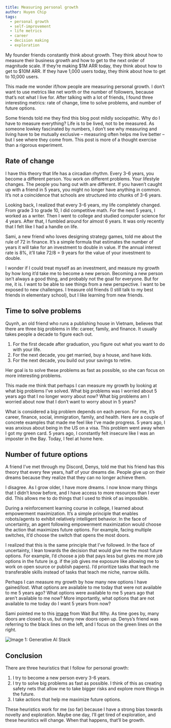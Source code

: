 ```yaml
title: Measuring personal growth
author: Huyen Chip
tags:
  - personal growth
  - self-improvement
  - life metrics
  - career
  - decision making
  - exploration
```

My founder friends constantly think about growth. They think about how to measure their business growth and how to get to the next order of magnitude scale. If they’re making $1M ARR today, they think about how to get to $10M ARR. If they have 1,000 users today, they think about how to get to 10,000 users.

This made me wonder if/how people are measuring personal growth. I don’t want to use metrics like net worth or the number of followers, because that’s not what I live for. After talking with a lot of friends, I found three interesting metrics: rate of change, time to solve problems, and number of future options.

Some friends told me they find this blog post mildly sociopathic. Why do I have to measure everything? Life is to be lived, not to be measured. As someone lowkey fascinated by numbers, I don’t see why measuring and living have to be mutually exclusive – measuring often helps me live better – but I see where they come from. This post is more of a thought exercise than a rigorous experiment.

Rate of change
--------------

I have this theory that life has a circadian rhythm. Every 3-6 years, you become a different person. You work on different problems. Your lifestyle changes. The people you hang out with are different. If you haven’t caught up with a friend in 5 years, you might no longer have anything in common. It’s not a coincidence that schools are structured into chunks of 3-6 years.

Looking back, I realized that every 3-6 years, my life completely changed. From grade 3 to grade 10, I did competitive math. For the next 5 years, I worked as a writer. Then I went to college and studied computer science for 4 years. After that, I fumbled around for almost 6 years. It was only recently that I felt like I had a handle on life.

Sami, a new friend who loves designing strategy games, told me about the rule of 72 in finance. It’s a simple formula that estimates the number of years it will take for an investment to double in value. If the annual interest rate is 8%, it’ll take 72/8 = 9 years for the value of your investment to double.

I wonder if I could treat myself as an investment, and measure my growth by how long it’d take me to become a new person. Becoming a new person isn’t always a good thing, and probably not the goal for everyone. But for me, it is. I want to be able to see things from a new perspective. I want to be exposed to new challenges. I treasure old friends (I still talk to my best friends in elementary school), but I like learning from new friends.

Time to solve problems
----------------------

Quynh, an old friend who runs a publishing house in Vietnam, believes that there are three big problems in life: career, family, and finance. It usually takes people a decade to figure each out.

1.  For the first decade after graduation, you figure out what you want to do with your life.
2.  For the next decade, you get married, buy a house, and have kids.
3.  For the next decade, you build out your savings to retire.

Her goal is to solve these problems as fast as possible, so she can focus on more interesting problems.

This made me think that perhaps I can measure my growth by looking at what big problems I’ve solved. What big problems was I worried about 5 years ago that I no longer worry about now? What big problems am I worried about now that I don’t want to worry about in 5 years?

What is considered a big problem depends on each person. For me, it’s career, finance, social, immigration, family, and health. Here are a couple of concrete examples that made me feel like I’ve made progress. 5 years ago, I was anxious about being in the US on a visa. This problem went away when I got my green card. 5 years ago, I constantly felt insecure like I was an imposter in the Bay. Today, I feel at home here.

Number of future options
------------------------

A friend I’ve met through my Discord, Denys, told me that his friend has this theory that every few years, half of your dreams die. People give up on their dreams because they realize that they can no longer achieve them.

I disagree. As I grow older, I have more dreams. I now know many things that I didn’t know before, and I have access to more resources than I ever did. This allows me to do things that I used to think of as impossible.

During a reinforcement learning course in college, I learned about empowerment maximization. It’s a simple principle that enables robots/agents to exhibit relatively intelligent behavior. In the face of uncertainty, an agent following empowerment maximization would choose the action that maximizes future options. For example, facing multiple switches, it’d choose the switch that opens the most doors.

I realized that this is the same principle that I’ve followed. In the face of uncertainty, I lean towards the decision that would give me the most future options. For example, I’d choose a job that pays less but gives me more job options in the future (e.g. if the job gives me exposure like allowing me to work on open source or publish papers). I’d prioritize tasks that teach me transferable skills instead of tasks that teach me niche, narrow skills.

Perhaps I can measure my growth by how many new options I have gained/lost. What options are available to me today that were not available to me 5 years ago? What options were available to me 5 years ago that aren’t available to me now? More importantly, what options that are not available to me today do I want 5 years from now?

Sami pointed me to this [image](https://twitter.com/waitbutwhy/status/1367871165319049221) from Wait But Why. As time goes by, many doors are closed to us, but many new doors open up. Denys’s friend was referring to the black lines on the left, and I focus on the green lines on the right.

![Image 1: Generative AI Stack](https://huyenchip.com/assets/pics/life_path_waitbywhy.jpeg)

Conclusion
----------

There are three heuristics that I follow for personal growth:

1.  I try to become a new person every 3-6 years.
2.  I try to solve big problems as fast as possible. I think of this as creating safety nets that allow me to take bigger risks and explore more things in the future.
3.  I take actions that help me maximize future options.

These heuristics work for me (so far) because I have a strong bias towards novelty and exploration. Maybe one day, I’ll get tired of exploration, and these heuristics will change. When that happens, that’ll be growth.
